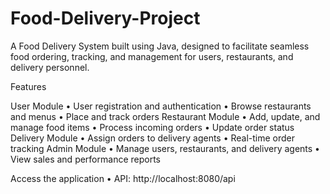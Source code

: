 # Food-Delivery-Project
A Food Delivery System built using Java, designed to facilitate seamless food ordering, tracking, and management for users, restaurants, and delivery personnel.

Features 

User Module
	•	User registration and authentication
	•	Browse restaurants and menus
	•	Place and track orders
Restaurant Module
	•	Add, update, and manage food items
	•	Process incoming orders
	•	Update order status
Delivery Module
	•	Assign orders to delivery agents
	•	Real-time order tracking
Admin Module
	•	Manage users, restaurants, and delivery agents
	•	View sales and performance reports

Access the application
	•	API: http://localhost:8080/api
    
